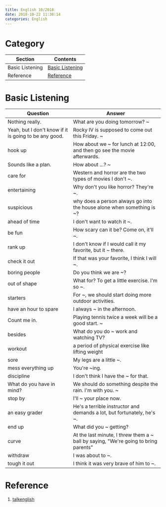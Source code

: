 ```yaml
---
title: English 10/2018
date: 2018-10-22 11:38:14
categories: English
---
```


# Category

Section | Contents
--- | ---
Basic Listening | [Basic Listening](#Basic-Listening)
Reference | [Reference](#Reference)

<!-- more -->

# Basic Listening
Question | Answer
--- | ---
Nothing really. | What are you doing tomorrow? ~
Yeah, but I don't know if it is going to be any good. | Rocky IV is supposed to come out this Friday. ~
hook up | How about we ~ for lunch at 12:00, and then go see the movie afterwards. 
Sounds like a plan. | How about ...? ~
care for | Western and horror are the two types of movies I don't ~.
entertaining | Why don't you like horror? They're ~.
suspicious | why does a person always go into the house alone when something is ~?
ahead of time | I don't want to watch it ~.
be fun | How scary can it be? Come on, it'll ~.
rank up | I don't know if I would call it my favorite, but it ~ there.
check it out | If that was your favorite, I think I will ~.
boring people | Do you think we are ~?
out of shape | What for? To get a little exercise. I'm so ~.
starters | For ~, we should start doing more outdoor activities.
have an hour to spare | I always ~ in the afternoon.
Count me in. | Playing tennis twice a week will be a good start. ~
besides | What do you do ~ work and watching TV?
workout | a period of physical exercise like lifting weight
sore | My legs are a little ~.
mess everything up | You're ~ing.
discipline | I don't think I have the ~ for that.
What do you have in mind? | We should do something despite the rain. I'm with you. ~
stop by | I'll ~ your place now.
an easy grader | He's a terrible instructor and demands a lot, but fortunately, he's ~.
end up | What did you ~ getting?
curve | At the last minute, I threw them a ~ ball by saying, "We're going to bring parents"
withdraw | I was about to ~.
tough it out | I think it was very brave of him to ~.

# Reference
1. [talkenglish](www.talkenglish.com)
